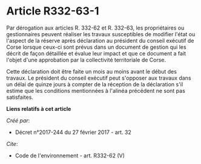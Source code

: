 # Article R332-63-1

Par dérogation aux articles R. 332-62 et R. 332-63, les propriétaires ou gestionnaires peuvent réaliser les travaux
susceptibles de modifier l'état ou l'aspect de la réserve après déclaration au président du conseil exécutif de Corse lorsque
ceux-ci sont prévus dans un document de gestion qui les décrit de façon détaillée et évalue leur impact et que ce document a
fait l'objet d'une approbation par la collectivité territoriale de Corse. 

Cette déclaration doit être faite un mois au moins avant le début des travaux. Le président du conseil exécutif peut
s'opposer aux travaux dans un délai de quinze jours à compter de la réception de la déclaration s'il estime que les
conditions mentionnées à l'alinéa précédent ne sont pas satisfaites.

**Liens relatifs à cet article**

_Créé par_:

  - Décret n°2017-244 du 27 février 2017 - art. 32

_Cite_:

  - Code de l'environnement - art. R332-62 (V)
